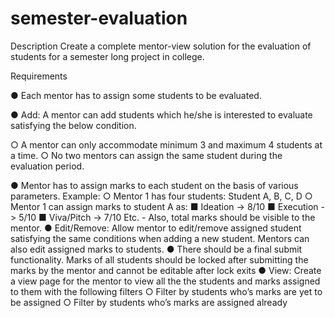 # semester-evaluation

Description
Create a complete mentor-view solution for the evaluation of students for a semester
long project in college.

Requirements

● Each mentor has to assign some students to be evaluated.

● Add: A mentor can add students which he/she is interested to evaluate satisfying
the below condition.

  ○ A mentor can only accommodate minimum 3 and maximum 4 students at
    a time.
  ○ No two mentors can assign the same student during the evaluation period.

● Mentor has to assign marks to each student on the basis of various parameters.
Example:
  ○ Mentor 1 has four students: Student A, B, C, D
  ○ Mentor 1 can assign marks to student A as:
    ■ Ideation -> 8/10
    ■ Execution -> 5/10
    ■ Viva/Pitch -> 7/10
      Etc.
    - Also, total marks should be visible to the mentor.
● Edit/Remove: Allow mentor to edit/remove assigned student satisfying the same
conditions when adding a new student. Mentors can also edit assigned marks to
students.
● There should be a final submit functionality. Marks of all students should be
locked after submitting the marks by the mentor and cannot be editable after lock
exits
● View: Create a view page for the mentor to view all the the students and marks
assigned to them with the following filters
  ○ Filter by students who’s marks are yet to be assigned
  ○ Filter by students who’s marks are assigned already
